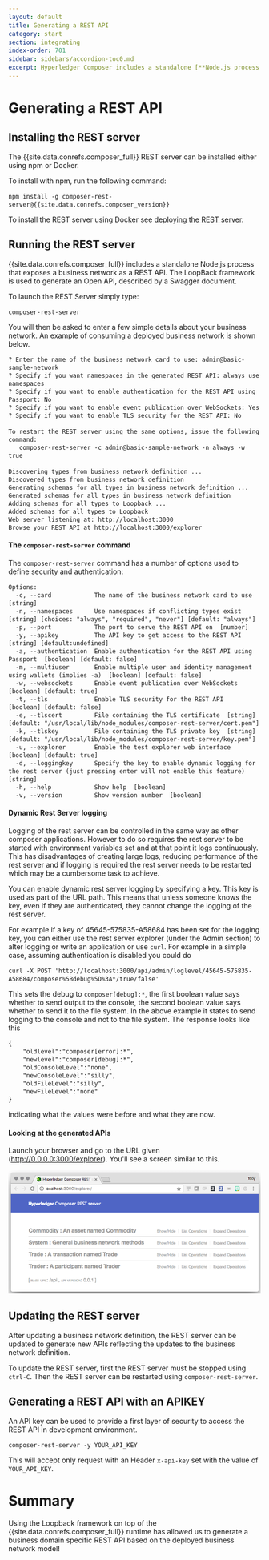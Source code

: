 ```yaml
---
layout: default
title: Generating a REST API
category: start
section: integrating
index-order: 701
sidebar: sidebars/accordion-toc0.md
excerpt: Hyperledger Composer includes a standalone [**Node.js process that exposes a business network as a REST API**](./getting-started-rest-api.html). The LoopBack framework is used to generate an Open API, described by a Swagger document.
---
```


# Generating a REST API


## Installing the REST server

The {{site.data.conrefs.composer_full}} REST server can be installed either using npm or Docker.

To install with npm, run the following command:

    npm install -g composer-rest-server@{{site.data.conrefs.composer_version}}

To install the REST server using Docker see [deploying the REST server](./deploying-the-rest-server.html).

## Running the REST server

{{site.data.conrefs.composer_full}} includes a standalone Node.js process that exposes a business network as a REST API. The LoopBack framework is used to generate an Open API, described by a Swagger document.

To launch the REST Server simply type:

```
composer-rest-server
```

You will then be asked to enter a few simple details about your business network. An example of consuming a deployed business network is shown below.

```
? Enter the name of the business network card to use: admin@basic-sample-network
? Specify if you want namespaces in the generated REST API: always use namespaces
? Specify if you want to enable authentication for the REST API using Passport: No
? Specify if you want to enable event publication over WebSockets: Yes
? Specify if you want to enable TLS security for the REST API: No

To restart the REST server using the same options, issue the following command:
   composer-rest-server -c admin@basic-sample-network -n always -w true

Discovering types from business network definition ...
Discovered types from business network definition
Generating schemas for all types in business network definition ...
Generated schemas for all types in business network definition
Adding schemas for all types to Loopback ...
Added schemas for all types to Loopback
Web server listening at: http://localhost:3000
Browse your REST API at http://localhost:3000/explorer
```

#### The `composer-rest-server` command

The `composer-rest-server` command has a number of options used to define security and authentication:

```
Options:
  -c, --card            The name of the business network card to use  [string]
  -n, --namespaces      Use namespaces if conflicting types exist  [string] [choices: "always", "required", "never"] [default: "always"]
  -p, --port            The port to serve the REST API on  [number]
  -y, --apikey          The API key to get access to the REST API [string] [default:undefined]
  -a, --authentication  Enable authentication for the REST API using Passport  [boolean] [default: false]
  -m, --multiuser       Enable multiple user and identity management using wallets (implies -a)  [boolean] [default: false]
  -w, --websockets      Enable event publication over WebSockets  [boolean] [default: true]
  -t, --tls             Enable TLS security for the REST API  [boolean] [default: false]
  -e, --tlscert         File containing the TLS certificate  [string] [default: "/usr/local/lib/node_modules/composer-rest-server/cert.pem"]
  -k, --tlskey          File containing the TLS private key  [string] [default: "/usr/local/lib/node_modules/composer-rest-server/key.pem"]
  -u, --explorer        Enable the test explorer web interface  [boolean] [default: true]
  -d, --loggingkey      Specify the key to enable dynamic logging for the rest server (just pressing enter will not enable this feature)  [string]
  -h, --help            Show help  [boolean]
  -v, --version         Show version number  [boolean]
```

#### Dynamic Rest Server logging
Logging of the rest server can be controlled in the same way as other composer applications. However to do so requires the rest server to be started with environment variables set and at that point it logs continuously. This has disadvantages of creating large logs, reducing performance of the rest server and if logging is required the rest server needs to be restarted which may be a cumbersome task to achieve.

You can enable dynamic rest server logging by specifying a key. This key is used as part of the URL path. This means that unless someone knows the key, even if they are authenticated, they cannot change the logging of the rest server. 

For example if a key of 45645-575835-A58684 has been set for the logging key, you can either use the rest server explorer (under the Admin section) to alter logging or write an application or use `curl`. For example in a simple case, assuming authentication is disabled you could do

```
curl -X POST 'http://localhost:3000/api/admin/loglevel/45645-575835-A58684/composer%5Bdebug%5D%3A*/true/false'
```

This sets the debug to `composer[debug]:*`, the first boolean value says whether to send output to the console, the second boolean value says whether to send it to the file system. In the above example it states to send logging to the console and not to the file system. The response looks like this

```
{
    "oldlevel":"composer[error]:*",
    "newlevel":"composer[debug]:*",
    "oldConsoleLevel":"none",
    "newConsoleLevel":"silly",
    "oldFileLevel":"silly",
    "newFileLevel":"none"
}
```
indicating what the values were before and what they are now.


#### Looking at the generated APIs

Launch your browser and go to the URL given (http://0.0.0.0:3000/explorer).  You'll see a screen similar to this.

![LoopBack-1](../assets/img/tutorials/developer/lb_explorer.png)


## Updating the REST server

After updating a business network definition, the REST server can be updated to generate new APIs reflecting the updates to the business network definition.

To update the REST server, first the REST server must be stopped using `ctrl-C`. Then the REST server can be restarted using `composer-rest-server`.


## Generating a REST API with an APIKEY 

An API key can be used to provide a first layer of security to access the REST API in development environment.

```
composer-rest-server -y YOUR_API_KEY
```

This will accept only request with an Header `x-api-key` set with the value of `YOUR_API_KEY`.


# Summary
Using the Loopback framework on top of the {{site.data.conrefs.composer_full}} runtime has allowed us to generate a business domain specific REST API based on the deployed business network model!

